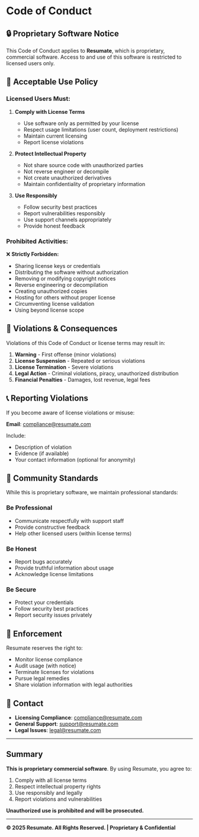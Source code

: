 # Code of Conduct

## 🔒 Proprietary Software Notice

This Code of Conduct applies to **Resumate**, which is proprietary, commercial software. Access to and use of this software is restricted to licensed users only.

## 📜 Acceptable Use Policy

### Licensed Users Must:

1. **Comply with License Terms**

   - Use software only as permitted by your license
   - Respect usage limitations (user count, deployment restrictions)
   - Maintain current licensing
   - Report license violations

2. **Protect Intellectual Property**

   - Not share source code with unauthorized parties
   - Not reverse engineer or decompile
   - Not create unauthorized derivatives
   - Maintain confidentiality of proprietary information

3. **Use Responsibly**
   - Follow security best practices
   - Report vulnerabilities responsibly
   - Use support channels appropriately
   - Provide honest feedback

### Prohibited Activities:

❌ **Strictly Forbidden:**

- Sharing license keys or credentials
- Distributing the software without authorization
- Removing or modifying copyright notices
- Reverse engineering or decompilation
- Creating unauthorized copies
- Hosting for others without proper license
- Circumventing license validation
- Using beyond license scope

## 🚨 Violations & Consequences

Violations of this Code of Conduct or license terms may result in:

1. **Warning** - First offense (minor violations)
2. **License Suspension** - Repeated or serious violations
3. **License Termination** - Severe violations
4. **Legal Action** - Criminal violations, piracy, unauthorized distribution
5. **Financial Penalties** - Damages, lost revenue, legal fees

## 📞 Reporting Violations

If you become aware of license violations or misuse:

**Email**: compliance@resumate.com

Include:

- Description of violation
- Evidence (if available)
- Your contact information (optional for anonymity)

## 🤝 Community Standards

While this is proprietary software, we maintain professional standards:

### Be Professional

- Communicate respectfully with support staff
- Provide constructive feedback
- Help other licensed users (within license terms)

### Be Honest

- Report bugs accurately
- Provide truthful information about usage
- Acknowledge license limitations

### Be Secure

- Protect your credentials
- Follow security best practices
- Report security issues privately

## 🎯 Enforcement

Resumate reserves the right to:

- Monitor license compliance
- Audit usage (with notice)
- Terminate licenses for violations
- Pursue legal remedies
- Share violation information with legal authorities

## 📧 Contact

- **Licensing Compliance**: compliance@resumate.com
- **General Support**: support@resumate.com
- **Legal Issues**: legal@resumate.com

---

## Summary

**This is proprietary commercial software**. By using Resumate, you agree to:

1. Comply with all license terms
2. Respect intellectual property rights
3. Use responsibly and legally
4. Report violations and vulnerabilities

**Unauthorized use is prohibited and will be prosecuted.**

---

**© 2025 Resumate. All Rights Reserved. | Proprietary & Confidential**
